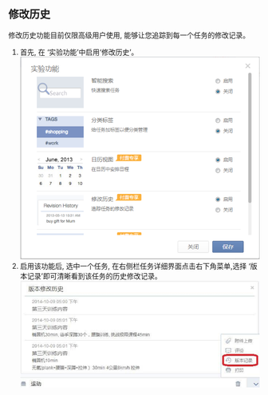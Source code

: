 ## 修改历史
修改历史功能目前仅限高级用户使用, 能够让您追踪到每一个任务的修改记录。
1.	首先, 在 ‘实验功能’中启用‘修改历史’。![](../images/image028.png)
2.	启用该功能后, 选中一个任务, 在右侧栏任务详细界面点击右下角菜单,选择 ‘版本记录’即可清晰看到该任务的历史修改记录。![](../images/image030.jpg)
